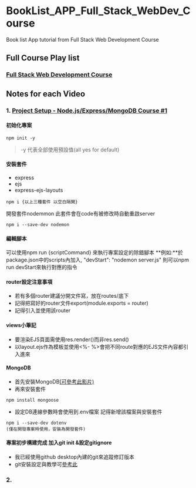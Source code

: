 # BookList_APP_Full_Stack_WebDev_Course
 Book list App tutorial from Full Stack Web Development Course

## Full Course Play list

### [Full Stack Web Development Course](https://youtube.com/playlist?list=PLZlA0Gpn_vH8jbFkBjOuFjhxANC63OmXM)



## Notes for each Video

### 1. [Project Setup - Node.js/Express/MongoDB Course #1](https://www.youtube.com/watch?v=qj2oDkvc4dQ&list=PLZlA0Gpn_vH8jbFkBjOuFjhxANC63OmXM&index=5)

#### 初始化專案
```
npm init -y
```
> -y 代表全部使用預設值(all yes for default)

#### 安裝套件
+ express
+ ejs
+ express-ejs-layouts
```
npm i {以上三種套件 以空白隔開}
```

開發套件nodemmon
此套件會在code有被修改時自動重啟server
```
npm i --save-dev nodemon
```

#### 編輯腳本
可以使用npm run {scriptCommand} 來執行專案設定的除錯腳本
**例如:**於package.json中的scripts內加入,
"devStart": "nodemon server.js"
則可以npm run devStart來執行對應的指令

#### router設定注意事項
+ 若有多個router建議分開文件寫，放在routes/底下
+ 記得把寫好的router文件export(module.exports = router)
+ 記得引入並使用該router

#### views小筆記
+ 要渲染EJS頁面需使用res.render()而非res.send()
+ 以layout.ejs作為模板並使用<%- %>會把不同route對應的EJS文件內容都引入進來

#### MongoDB
+ 首先安裝MongoDB[(可參考此影片)](https://www.youtube.com/watch?v=wcx3f0eUiAw)
+ 再來安裝套件
```
npm install mongoose
```
+ 設定DB連線參數時會使用到.env檔案 記得新增該檔案與安裝套件
```
npm i --save-dev dotenv
(僅在開發專案時使用，安裝為開發套件)
```

#### 專案初步構建完成 加入git init &設定gitignore
+ 我已經使用github desktop內建的git來追蹤修訂版本
+ git安裝設定與教學可[參考此](https://www.youtube.com/watch?v=IHaTbJPdB-s)

### 2. 
